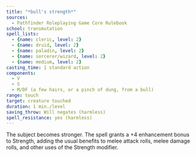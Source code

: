 ```yaml
---
title: "*bull's strength*"
sources:
  - Pathfinder Roleplaying Game Core Rulebook
school: transmutation
spell_lists:
  - {name: cleric, level: 2}
  - {name: druid, level: 2}
  - {name: paladin, level: 2}
  - {name: sorcerer/wizard, level: 2}
  - {name: medium, level: 2}
casting_time: 1 standard action
components:
  - V
  - S
  - M/DF (a few hairs, or a pinch of dung, from a bull)
range: touch
target: creature touched
duration: 1 min./level
saving_throw: Will negates (harmless)
spell_resistance: yes (harmless)
---
```


The subject becomes stronger. The spell grants a +4 enhancement bonus to Strength, adding the usual benefits to melee attack rolls, melee damage rolls, and other uses of the Strength modifier.

